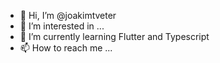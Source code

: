 - 👋 Hi, I’m @joakimtveter
- 👀 I’m interested in ...
- 🌱 I’m currently learning Flutter and Typescript
- 📫 How to reach me ...

